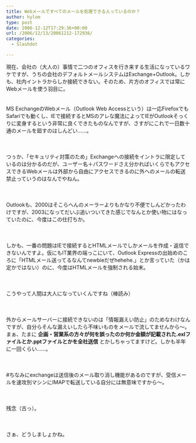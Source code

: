 ```yaml
---
title: Webメールですべてのメールを処理できる人っているのか？
author: hylom
type: post
date: 2006-12-12T17:29:36+00:00
url: /2006/12/13/20061212-172936/
categories:
  - Slashdot

---
```

現在、会社の（大人の）事情で二つのオフィスを行き来する生活になっているワケですが、うちの会社のデフォルトメールシステムはExchange+Outlook。しかも、社内イントラからしか接続できない。そのため、片方のオフィスでは常にWebメールを使う羽目に。  
</br>   
MS ExchangeのWebメール（Outlook Web Accessという）は一応FirefoxでもSafariでも動くし、IEで接続するとMSのアレな魔法によってIEがOutlookそっくりに変身するという非常に良くできたものなんですが、さすがにこれで一日数十通のメールを廻すのはしんどい……。</br>  
</br>   
つぅか、「セキュリティ対策のため」Exchangeへの接続をイントラに限定しているのは分かるのだが、ユーザー名＋パスワードさえ分かればいくらでもアクセスできるWebメールは外部から自由にアクセスできるのに外へのメールの転送禁止っていうのはなんでやねん。</br>  
</br>   
Outlookも、2000はそこらへんのメーラーよりもかなり不便でしんどかったわけですが、2003になってだいぶ追いついてきた感じでなんとか使い物にはなっていたのに、今度はこの仕打ちか。</br>  
</br>   
しかも、一番の問題はIEで接続するとHTMLメールでしかメールを作成・返信できないんですよ。仮にもIT業界の端っこにいて、Outlook Expressの出始めのころに「HTMLメール送ってるなんてnewbieだぜhehehe.」とか言っていた（かは定かではない）のに、今度はHTMLメールを強制される始末。</br>  
</br>   
こうやって人間は大人になっていくんですね（棒読み）</br>  
</br>   
外からメールサーバーに接続できないのは「情報漏えい防止」のためなわけなんですが、自分らそんな漏えいしたら不味いものをメールで流してませんから〜。まぁ、たまに   **企画・営業系の方々が何を誤ったのか何か金額が記載された.exlファイルとか.pptファイルとかを全社送信** とかしちゃってますけど。しかも半年に一回くらい……。</br>  
</br>   
#ちなみにexchangeは送信後のメール取り消し機能があるのですが、受信メールを速攻別マシンにIMAPで転送している自分には無意味ですから〜。</br>  
</br>   
残念（古っ）。</br>  
</br>   
さぁ、どうしましょかね。</br>